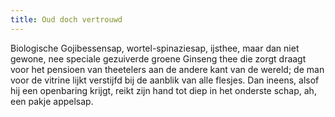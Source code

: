 ```yaml
---
title: Oud doch vertrouwd
---
```

Biologische Gojibessensap, wortel-spinaziesap, ijsthee, maar dan niet gewone, nee speciale gezuiverde groene Ginseng thee die zorgt draagt voor het pensioen van theetelers aan de andere kant van de wereld; de man voor de vitrine lijkt verstijfd bij de aanblik van alle flesjes. Dan ineens, alsof hij een openbaring krijgt, reikt zijn hand tot diep in het onderste schap, ah, een pakje appelsap.

